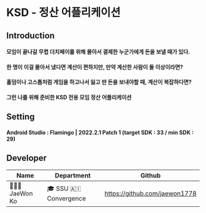 # KSD - 정산 어플리케이션

## Introduction
#### 모임이 끝나갈 무렵 더치페이를 위해 몰아서 결제한 누군가에게 돈을 보낼 때가 있다. 
#### 한 명이 이걸 몰아서 냈다면 계산이 편하지만, 만약 계산한 사람이 둘 이상이라면?
#### 홀덤이나 고스톱처럼 게임을 하고나서 잃고 딴 돈을 보내야할 때, 계산이 복잡하다면?
#### 그런 나를 위해 준비한 KSD 전용 모임 정산 어플리케이션


## Setting
#### Android Studio : Flamingo | 2022.2.1 Patch 1 (target SDK : 33 / min SDK : 29)

## Developer
| Name | Department | Github |
|-|-|-|
| 👨🏻‍💻 JaeWon Ko | 🎓 SSU 🇦🇮 Convergence | https://github.com/jaewon1778 |
